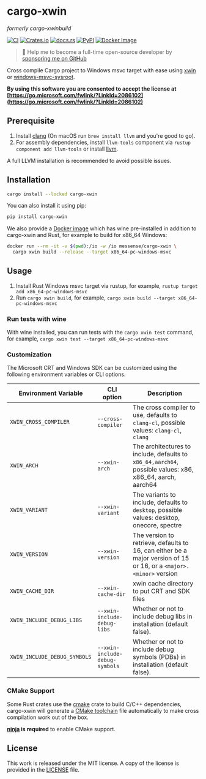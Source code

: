 # cargo-xwin

_formerly cargo-xwinbuild_

[![CI](https://github.com/rust-cross/cargo-xwin/workflows/CI/badge.svg)](https://github.com/rust-cross/cargo-xwin/actions?query=workflow%3ACI)
[![Crates.io](https://img.shields.io/crates/v/cargo-xwin.svg)](https://crates.io/crates/cargo-xwin)
[![docs.rs](https://docs.rs/cargo-xwin/badge.svg)](https://docs.rs/cargo-xwin/)
[![PyPI](https://img.shields.io/pypi/v/cargo-xwin.svg)](https://pypi.org/project/cargo-xwin)
[![Docker Image](https://img.shields.io/docker/pulls/messense/cargo-xwin.svg?maxAge=2592000)](https://hub.docker.com/r/messense/cargo-xwin/)

> 🚀 Help me to become a full-time open-source developer by [sponsoring me on GitHub](https://github.com/sponsors/messense)

Cross compile Cargo project to Windows msvc target with ease using [xwin](https://github.com/Jake-Shadle/xwin) or [windows-msvc-sysroot](https://github.com/trcrsired/windows-msvc-sysroot).

**By using this software you are consented to accept the license at [https://go.microsoft.com/fwlink/?LinkId=2086102](https://go.microsoft.com/fwlink/?LinkId=2086102)**

## Prerequisite

1. Install [clang](https://clang.llvm.org/) (On macOS run `brew install llvm` and you're good to go).
2. For assembly dependencies, install `llvm-tools` component via `rustup component add llvm-tools` or install [llvm](https://llvm.org).

A full LLVM installation is recommended to avoid possible issues.

## Installation

```bash
cargo install --locked cargo-xwin
```

You can also install it using pip:

```bash
pip install cargo-xwin
```

We also provide a [Docker image](https://hub.docker.com/r/messense/cargo-xwin) which has wine pre-installed in addition to cargo-xwin and Rust,
for example to build for x86_64 Windows:

```bash
docker run --rm -it -v $(pwd):/io -w /io messense/cargo-xwin \
  cargo xwin build --release --target x86_64-pc-windows-msvc
```

## Usage

1. Install Rust Windows msvc target via rustup, for example, `rustup target add x86_64-pc-windows-msvc`
2. Run `cargo xwin build`, for example, `cargo xwin build --target x86_64-pc-windows-msvc`

### Run tests with wine

With wine installed, you can run tests with the `cargo xwin test` command,
for example, `cargo xwin test --target x86_64-pc-windows-msvc`

### Customization

The Microsoft CRT and Windows SDK can be customized using the following environment variables or CLI options.

| Environment Variable         | CLI option                     | Description                                                                                                        |
| ---------------------------- | ------------------------------ | ------------------------------------------------------------------------------------------------------------------ |
| `XWIN_CROSS_COMPILER`        | `--cross-compiler`             | The cross compiler to use, defaults to `clang-cl`, possible values: `clang-cl`, `clang`                            |
| `XWIN_ARCH`                  | `--xwin-arch`                  | The architectures to include, defaults to `x86_64,aarch64`, possible values: x86, x86_64, aarch, aarch64           |
| `XWIN_VARIANT`               | `--xwin-variant`               | The variants to include, defaults to `desktop`, possible values: desktop, onecore, spectre                         |
| `XWIN_VERSION`               | `--xwin-version`               | The version to retrieve, defaults to 16, can either be a major version of 15 or 16, or a `<major>.<minor>` version |
| `XWIN_CACHE_DIR`             | `--xwin-cache-dir`             | xwin cache directory to put CRT and SDK files                                                                      |
| `XWIN_INCLUDE_DEBUG_LIBS`    | `--xwin-include-debug-libs`    | Whether or not to include debug libs in installation (default false).                                              |
| `XWIN_INCLUDE_DEBUG_SYMBOLS` | `--xwin-include-debug-symbols` | Whether or not to include debug symbols (PDBs) in installation (default false).                                    |

### CMake Support

Some Rust crates use the [cmake](https://github.com/alexcrichton/cmake-rs) crate to build C/C++ dependencies,
cargo-xwin will generate a [CMake toolchain](https://cmake.org/cmake/help/latest/manual/cmake-toolchains.7.html) file
automatically to make cross compilation work out of the box.

**[ninja](https://ninja-build.org/) is required** to enable CMake support.

## License

This work is released under the MIT license. A copy of the license is provided
in the [LICENSE](./LICENSE) file.
